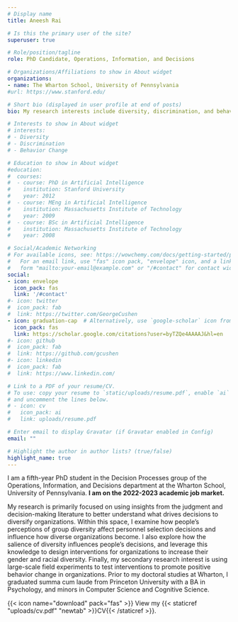 ```yaml
---
# Display name
title: Aneesh Rai

# Is this the primary user of the site?
superuser: true

# Role/position/tagline
role: PhD Candidate, Operations, Information, and Decisions

# Organizations/Affiliations to show in About widget
organizations:
- name: The Wharton School, University of Pennsylvania
#url: https://www.stanford.edu/

# Short bio (displayed in user profile at end of posts)
bio: My research interests include diversity, discrimination, and behavior change.

# Interests to show in About widget
# interests:
# - Diversity
# - Discrimination
# - Behavior Change

# Education to show in About widget
#education:
#  courses:
#  - course: PhD in Artificial Intelligence
#    institution: Stanford University
#    year: 2012
#  - course: MEng in Artificial Intelligence
#    institution: Massachusetts Institute of Technology
#    year: 2009
#  - course: BSc in Artificial Intelligence
#    institution: Massachusetts Institute of Technology
#    year: 2008

# Social/Academic Networking
# For available icons, see: https://wowchemy.com/docs/getting-started/page-builder/#icons
#   For an email link, use "fas" icon pack, "envelope" icon, and a link in the
#   form "mailto:your-email@example.com" or "/#contact" for contact widget.
social:
- icon: envelope
  icon_pack: fas
  link: '/#contact'
#- icon: twitter
#  icon_pack: fab
#  link: https://twitter.com/GeorgeCushen
- icon: graduation-cap  # Alternatively, use `google-scholar` icon from `ai` icon pack
  icon_pack: fas
  link: https://scholar.google.com/citations?user=byTZQe4AAAAJ&hl=en
#- icon: github
#  icon_pack: fab
#  link: https://github.com/gcushen
#- icon: linkedin
#  icon_pack: fab
#  link: https://www.linkedin.com/

# Link to a PDF of your resume/CV.
# To use: copy your resume to `static/uploads/resume.pdf`, enable `ai` icons in `params.toml`, 
# and uncomment the lines below.
# - icon: cv
#   icon_pack: ai
#   link: uploads/resume.pdf

# Enter email to display Gravatar (if Gravatar enabled in Config)
email: ""

# Highlight the author in author lists? (true/false)
highlight_name: true
---
```


I am a fifth-year PhD student in the Decision Processes group of the Operations, Information, and Decisions department at the Wharton School, University of Pennsylvania. **I am on the 2022-2023 academic job market.**

My research is primarily focused on using insights from the judgment and decision-making literature to better understand what drives decisions to diversify organizations. Within this space, I examine how people’s perceptions of group diversity affect personnel selection decisions and influence how diverse organizations become. I also explore how the salience of diversity influences people’s decisions, and leverage this knowledge to design interventions for organizations to increase their gender and racial diversity. Finally, my secondary research interest is using large-scale field experiments to test interventions to promote positive behavior change in organizations. Prior to my doctoral studies at Wharton, I graduated summa cum laude from Princeton University with a BA in Psychology, and minors in Computer Science and Cognitive Science.

{{< icon name="download" pack="fas" >}} View my {{< staticref "uploads/cv.pdf" "newtab" >}}CV{{< /staticref >}}.

